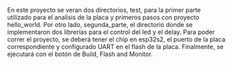 En este proyecto se veran dos directorios, test, para la primer parte utilizado para el analisis de la placa y primeros pasos con proyecto hello_world.
Por otro lado, segunda_parte, el directorio donde se implementaron dos librerías para el control del led y el delay.
Para poder correr el proyecto, se deberá tener el chip en esp32s2, el puerto de la placa correspondiente y configurado UART en el flash de la placa.
Finalmente, se ejecutará con el botón de Build, Flash and Monitor.